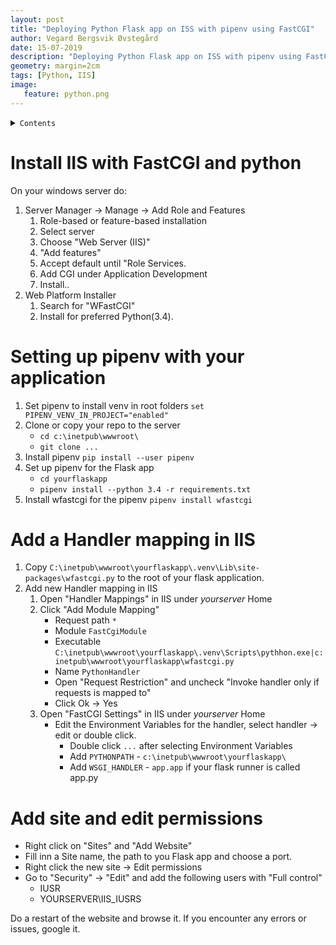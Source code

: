```yaml
---
layout: post
title: "Deploying Python Flask app on ISS with pipenv using FastCGI"
author: Vegard Bergsvik Øvstegård
date: 15-07-2019
description: "Deploying Python Flask app on ISS with pipenv using FastCGI"
geometry: margin=2cm
tags: [Python, IIS]
image:
   feature: python.png
---
```


<details><summary markdown="span"><code>Contents</code></summary>
* TOC
{:toc}
</details>

# Install IIS with FastCGI and python

On your windows server do: 
1. Server Manager -> Manage -> Add Role and Features
	1. Role-based or feature-based installation
	2. Select server 
	3. Choose "Web Server (IIS)"
	4. "Add features"
	5. Accept default until "Role Services.
	6. Add CGI under Application Development 
	7. Install..
2. Web Platform Installer 
	1. Search for "WFastCGI"
	2. Install for preferred Python(3.4).

# Setting up pipenv with your application

1. Set pipenv to install venv in root folders `set PIPENV_VENV_IN_PROJECT="enabled"`
2. Clone or copy your repo to the server 
	* `cd c:\inetpub\wwwroot\`
	* `git clone ...`
3. Install pipenv `pip install --user pipenv`
4. Set up pipenv for the Flask app 
	* `cd yourflaskapp`
	* `pipenv install --python 3.4 -r requirements.txt`
5. Install wfastcgi for the pipenv `pipenv install wfastcgi`
			

# Add a Handler mapping in IIS

1. Copy `C:\inetpub\wwwroot\yourflaskapp\.venv\Lib\site-packages\wfastcgi.py` to the root of your flask application.
2. Add new Handler mapping in IIS
	1. Open "Handler Mappings" in IIS under *yourserver* Home
	2. Click "Add Module Mapping"
		* Request path `*`
		* Module `FastCgiModule`
		* Executable `C:\inetpub\wwwroot\yourflaskapp\.venv\Scripts\pythhon.exe|c:inetpub\wwwroot\yourflaskapp\wfastcgi.py`
		* Name `PythonHandler`
		* Open "Request Restriction" and uncheck "Invoke handler only if requests is mapped to"
		* Click Ok -> Yes
	3. Open "FastCGI Settings" in IIS under *yourserver* Home 
		* Edit the Environment Variables for the handler, select handler -> edit or double click.
			* Double click `...` after selecting Environment Variables 
			* Add `PYTHONPATH` - `c:\inetpub\wwwroot\yourflaskapp\`
			* Add `WSGI_HANDLER` - `app.app` if your flask runner is called app.py

# Add site and edit permissions

* Right click on "Sites" and "Add Website"
* Fill inn a Site name, the path to you Flask app and choose a port. 
* Right click the new site -> Edit permissions
* Go to "Security" -> "Edit" and add the following users with "Full control"
	* IUSR
	* YOURSERVER\IIS_IUSRS


Do a restart of the website and browse it. If you encounter any errors or issues, google it. 
